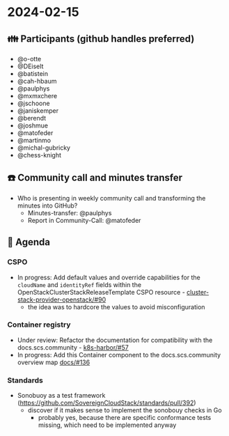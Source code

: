 # 2024-02-15
## :family: Participants (github handles preferred)

* @o-otte
* @DEiselt
* @batistein
* @cah-hbaum
* @paulphys
* @mxmxchere
* @jschoone
* @janiskemper
* @berendt
* @joshmue
* @matofeder
* @martinmo
* @michal-gubricky
* @chess-knight

## :telephone: Community call and minutes transfer
* Who is presenting in weekly community call and transforming the minutes into GitHub?
     * Minutes-transfer: @paulphys
     * Report in Community-Call: @matofeder

## :notebook: Agenda
### CSPO
- In progress: Add default values and override capabilities for the `cloudName` and `identityRef` fields within the OpenStackClusterStackReleaseTemplate CSPO resource - [cluster-stack-provider-openstack/#90](https://github.com/SovereignCloudStack/cluster-stack-provider-openstack/issues/90)
    - the idea was to hardcore the values to avoid misconfiguration

### Container registry
- Under review: Refactor the documentation for compatibility with the docs.scs.community - [k8s-harbor/#57](https://github.com/SovereignCloudStack/k8s-harbor/pull/57)
- In progress: Add this Container component to the docs.scs.community overview map [docs/#136](https://github.com/SovereignCloudStack/docs/issues/136) 

### Standards
- Sonobuoy as a test framework (https://github.com/SovereignCloudStack/standards/pull/392)
    - discover if it makes sense to implement the sonobouy checks in Go
        - probably yes, because there are specific conformance tests missing, which need to be implemented anyway
